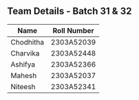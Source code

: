 ## Team Details - Batch 31 & 32

| Name      | Roll Number   |
|-----------|---------------|
| Chodhitha | 2303A52039    |
| Charvika  | 2303A52448    |
| Ashifya   | 2303A52366     |
| Mahesh    | 2303A52037    |
| Niteesh   | 2303A52341     |
